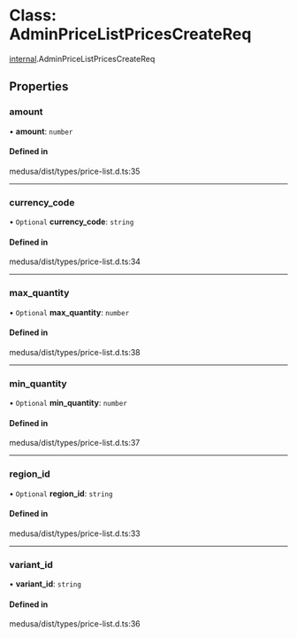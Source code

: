# Class: AdminPriceListPricesCreateReq

[internal](../modules/internal-17.md).AdminPriceListPricesCreateReq

## Properties

### amount

• **amount**: `number`

#### Defined in

medusa/dist/types/price-list.d.ts:35

___

### currency\_code

• `Optional` **currency\_code**: `string`

#### Defined in

medusa/dist/types/price-list.d.ts:34

___

### max\_quantity

• `Optional` **max\_quantity**: `number`

#### Defined in

medusa/dist/types/price-list.d.ts:38

___

### min\_quantity

• `Optional` **min\_quantity**: `number`

#### Defined in

medusa/dist/types/price-list.d.ts:37

___

### region\_id

• `Optional` **region\_id**: `string`

#### Defined in

medusa/dist/types/price-list.d.ts:33

___

### variant\_id

• **variant\_id**: `string`

#### Defined in

medusa/dist/types/price-list.d.ts:36
